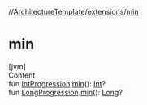 //[ArchitectureTemplate](../index.md)/[extensions](index.md)/[min](min.md)



# min  
[jvm]  
Content  
fun [IntProgression](https://kotlinlang.org/api/latest/jvm/stdlib/kotlin.ranges/-int-progression/index.html).[min](min.md)(): [Int](https://kotlinlang.org/api/latest/jvm/stdlib/kotlin/-int/index.html)?  
fun [LongProgression](https://kotlinlang.org/api/latest/jvm/stdlib/kotlin.ranges/-long-progression/index.html).[min](min.md)(): [Long](https://kotlinlang.org/api/latest/jvm/stdlib/kotlin/-long/index.html)?  



